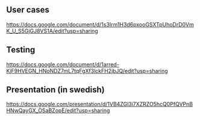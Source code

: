 ## User cases
https://docs.google.com/document/d/1s3Irm1H3d6pxooGSXTpUhoDrD0VmK_U_S5GjGJ8VS1A/edit?usp=sharing

## Testing
https://docs.google.com/document/d/1arred-KjF9HVEGN_HNoNDZ7mL7tqFgXf3lckFH2jbJQ/edit?usp=sharing

## Presentation (in swedish)
https://docs.google.com/presentation/d/1VB4ZGl3i7XZRZO5hcQ0PfQVPnBHNwQayGX_OSaBZopE/edit?usp=sharing
